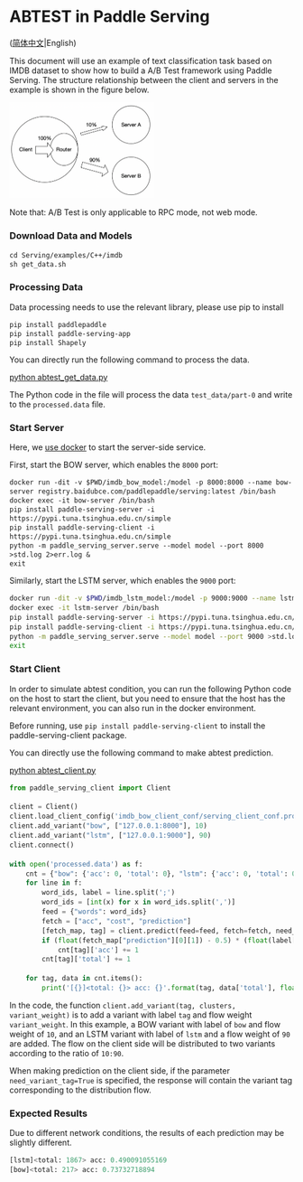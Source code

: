 # ABTEST in Paddle Serving

([简体中文](./ABTest_CN.md)|English)

This document will use an example of text classification task based on IMDB dataset to show how to build a A/B Test framework using Paddle Serving. The structure relationship between the client and servers in the example is shown in the figure below.

<img src="../images/abtest.png" style="zoom:25%;" />

Note that:  A/B Test is only applicable to RPC mode, not web mode.

### Download Data and Models

```shell
cd Serving/examples/C++/imdb
sh get_data.sh
```

### Processing Data
Data processing needs to use the relevant library, please use pip to install
``` shell
pip install paddlepaddle
pip install paddle-serving-app
pip install Shapely
````

You can directly run the following command to process the data.

[python abtest_get_data.py](../../examples/C++/imdb/abtest_get_data.py)

The Python code in the file will process the data `test_data/part-0` and write to the `processed.data` file.

### Start Server

Here, we [use docker](../Run_In_Docker_EN.md) to start the server-side service. 

First, start the BOW server, which enables the `8000` port:

``` shell
docker run -dit -v $PWD/imdb_bow_model:/model -p 8000:8000 --name bow-server registry.baidubce.com/paddlepaddle/serving:latest /bin/bash
docker exec -it bow-server /bin/bash
pip install paddle-serving-server -i https://pypi.tuna.tsinghua.edu.cn/simple
pip install paddle-serving-client -i https://pypi.tuna.tsinghua.edu.cn/simple
python -m paddle_serving_server.serve --model model --port 8000 >std.log 2>err.log &
exit
```

Similarly, start the LSTM server, which enables the `9000` port:

```bash
docker run -dit -v $PWD/imdb_lstm_model:/model -p 9000:9000 --name lstm-server registry.baidubce.com/paddlepaddle/serving:latest /bin/bash
docker exec -it lstm-server /bin/bash
pip install paddle-serving-server -i https://pypi.tuna.tsinghua.edu.cn/simple
pip install paddle-serving-client -i https://pypi.tuna.tsinghua.edu.cn/simple
python -m paddle_serving_server.serve --model model --port 9000 >std.log 2>err.log &
exit
```

### Start Client

In order to simulate abtest condition, you can run the following Python code on the host to start the client, but you need to ensure that the host has the relevant environment, you can also run in the docker environment.

Before running, use `pip install paddle-serving-client` to install the paddle-serving-client package.

You can directly use the following command to make abtest prediction.

[python abtest_client.py](../../examples/C++/imdb/abtest_client.py)

[//file]:#abtest_client.py
``` python
from paddle_serving_client import Client

client = Client()
client.load_client_config('imdb_bow_client_conf/serving_client_conf.prototxt')
client.add_variant("bow", ["127.0.0.1:8000"], 10)
client.add_variant("lstm", ["127.0.0.1:9000"], 90)
client.connect()

with open('processed.data') as f:
    cnt = {"bow": {'acc': 0, 'total': 0}, "lstm": {'acc': 0, 'total': 0}}
    for line in f:
        word_ids, label = line.split(';')
        word_ids = [int(x) for x in word_ids.split(',')]
        feed = {"words": word_ids}
        fetch = ["acc", "cost", "prediction"]
        [fetch_map, tag] = client.predict(feed=feed, fetch=fetch, need_variant_tag=True)
        if (float(fetch_map["prediction"][0][1]) - 0.5) * (float(label[0]) - 0.5) > 0:
            cnt[tag]['acc'] += 1
        cnt[tag]['total'] += 1

    for tag, data in cnt.items():
        print('[{}]<total: {}> acc: {}'.format(tag, data['total'], float(data['acc']) / float(data['total'])))
```

In the code, the function `client.add_variant(tag, clusters, variant_weight)` is to add a variant with label `tag` and flow weight `variant_weight`. In this example, a BOW variant with label of `bow` and flow weight of `10`, and an LSTM variant with label of `lstm` and a flow weight of `90` are added. The flow on the client side will be distributed to two variants according to the ratio of `10:90`.

When making prediction on the client side, if the parameter `need_variant_tag=True` is specified, the response will contain the variant tag corresponding to the distribution flow.

### Expected Results
Due to different network conditions, the results of each prediction may be slightly different.
``` python
[lstm]<total: 1867> acc: 0.490091055169
[bow]<total: 217> acc: 0.73732718894
```

<!--
cp ../../examples/C++/imdb/get_data.sh .
cp ../../examples/C++/imdb/imdb_reader.py .
pip install -U paddle_serving_server
pip install -U paddle_serving_client
pip install -U paddlepaddle
sh get_data.sh
python process.py
python -m paddle_serving_server.serve --model imdb_bow_model --port 8000 --workdir workdir1 &
sleep 5
python -m paddle_serving_server.serve --model imdb_lstm_model --port 9000  --workdir workdir2 &
sleep 5
python ab_client.py >log.txt
if [[ $? -eq 0 ]]; then
    echo "test success"
else
    echo "test fail"
fi
ps -ef | grep "paddle_serving_server" | grep -v grep | awk '{print $2}' | xargs kill
-->
